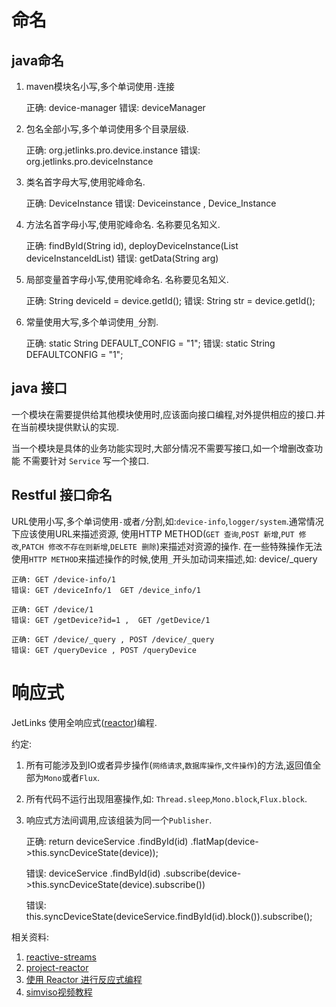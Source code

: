 # 命名

## java命名
1. maven模块名小写,多个单词使用`-`连接
    
    正确: device-manager
    错误: deviceManager
    
2. 包名全部小写,多个单词使用多个目录层级.
    
    正确: org.jetlinks.pro.device.instance
    错误: org.jetlinks.pro.deviceInstance

3. 类名首字母大写,使用驼峰命名.
    
    正确: DeviceInstance
    错误: Deviceinstance , Device_Instance

4. 方法名首字母小写,使用驼峰命名. 名称要见名知义.
    
    正确: findById(String id), deployDeviceInstance(List<String> deviceInstanceIdList)
    错误: getData(String arg)
 
5. 局部变量首字母小写,使用驼峰命名. 名称要见名知义.

    正确: String deviceId = device.getId();
    错误: String str = device.getId();

6. 常量使用大写,多个单词使用`_`分割.
    
    正确: static String DEFAULT_CONFIG = "1";
    错误: static String DEFAULTCONFIG = "1";

## java 接口

一个模块在需要提供给其他模块使用时,应该面向接口编程,对外提供相应的接口.并在当前模块提供默认的实现.

当一个模块是具体的业务功能实现时,大部分情况不需要写接口,如一个增删改查功能 不需要针对 `Service` 写一个接口.

## Restful 接口命名

URL使用小写,多个单词使用`-`或者`/`分割,如:`device-info`,`logger/system`.通常情况下应该使用URL来描述资源,
使用HTTP METHOD(`GET 查询`,`POST 新增`,`PUT 修改`,`PATCH 修改不存在则新增`,`DELETE 删除`)来描述对资源的操作.
在一些特殊操作无法使用`HTTP METHOD`来描述操作的时候,使用`_`开头加动词来描述,如: device/_query

    正确: GET /device-info/1
    错误: GET /deviceInfo/1  GET /device_info/1

    正确: GET /device/1
    错误: GET /getDevice?id=1 ,  GET /getDevice/1

    正确: GET /device/_query , POST /device/_query
    错误: GET /queryDevice , POST /queryDevice


# 响应式
JetLinks 使用全响应式([reactor](https://projectreactor.io/))编程.

约定: 

1. 所有可能涉及到IO或者异步操作(`网络请求`,`数据库操作`,`文件操作`)的方法,返回值全部为`Mono`或者`Flux`.
2. 所有代码不运行出现阻塞操作,如: `Thread.sleep`,`Mono.block`,`Flux.block`.
3. 响应式方法间调用,应该组装为同一个`Publisher`.
    
    正确: return deviceService
                     .findById(id)
                     .flatMap(device->this.syncDeviceState(device));
    
    错误: deviceService
                    .findById(id)
                    .subscribe(device->this.syncDeviceState(device).subscribe())
                    
    错误: this.syncDeviceState(deviceService.findById(id).block()).subscribe();


相关资料:

1. [reactive-streams](http://www.reactive-streams.org/)
2. [project-reactor](https://projectreactor.io/)
3. [使用 Reactor 进行反应式编程](https://www.ibm.com/developerworks/cn/java/j-cn-with-reactor-response-encode/index.html?lnk=hmhm)
4. [simviso视频教程](https://space.bilibili.com/2494318)
